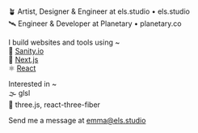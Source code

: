 
🪴 Artist, Designer & Engineer at els.studio • els.studio <br />
🛰️ Engineer & Developer at Planetary • planetary.co

I build websites and tools using ~ <br />
🚀 [Sanity.io](https://sanity.io) <br />
🔺 [Next.js](https://nextjs.org) <br />
⚛️ [React](https://react.dev)

Interested in ~ <br />
🌫️ glsl <br />
🧶 three.js, react-three-fiber

Send me a message at [emma@els.studio](mailto:emma@els.studio)
